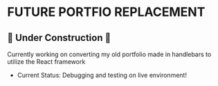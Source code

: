 # FUTURE PORTFIO REPLACEMENT
## :hammer: Under Construction :hammer:

Currently working on converting my old portfolio made in handlebars to utilize the React framework
* Current Status: Debugging and testing on live environment!
